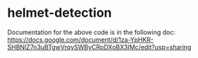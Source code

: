 # helmet-detection

Documentation for the above code is in the following doc:<br>
https://docs.google.com/document/d/1za-YpHKR-SHBNIZ7n3uBTgwVrqySWByCRpDXoBX3IMc/edit?usp=sharing

